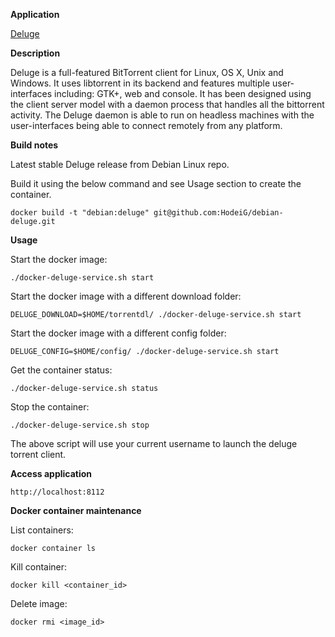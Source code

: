 **Application**

[Deluge](http://deluge-torrent.org/)

**Description**

Deluge is a full-featured BitTorrent client for Linux, OS X, Unix and Windows.
It uses libtorrent in its backend and features multiple user-interfaces
including: GTK+, web and console. It has been designed using the client server
model with a daemon process that handles all the bittorrent activity. The
Deluge daemon is able to run on headless machines with the user-interfaces
being able to connect remotely from any platform.

**Build notes**

Latest stable Deluge release from Debian Linux repo.

Build it using the below command and see Usage section to create the container.

```
docker build -t "debian:deluge" git@github.com:HodeiG/debian-deluge.git
```

**Usage**

Start the docker image:
```
./docker-deluge-service.sh start
```

Start the docker image with a different download folder:
```
DELUGE_DOWNLOAD=$HOME/torrentdl/ ./docker-deluge-service.sh start
```

Start the docker image with a different config folder:
```
DELUGE_CONFIG=$HOME/config/ ./docker-deluge-service.sh start
```

Get the container status:
```
./docker-deluge-service.sh status
```

Stop the container:
```
./docker-deluge-service.sh stop
```

The above script will use your current username to launch the deluge torrent
client.

**Access application**

`http://localhost:8112`

**Docker container maintenance**

List containers:
```
docker container ls
```

Kill container:
```
docker kill <container_id>
```

Delete image:
```
docker rmi <image_id>
```
